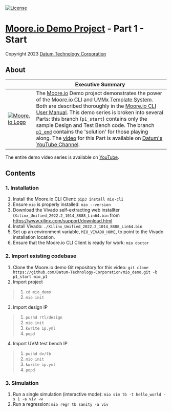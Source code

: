 [![License](https://img.shields.io/badge/License-Apache%202.0-blue.svg)](https://opensource.org/licenses/Apache-2.0)

# [Moore.io Demo Project](https://github.com/Datum-Technology-Corporation/mio_demo) - Part 1 - Start
Copyright 2023 [Datum Technology Corporation](https://datumtc.ca/)

## About
|  | Executive Summary |
|-|-|
| [![Moore.io Logo](https://www.mooreio.com/content/images/logo.png)](https://www.mooreio.com/) | The [Moore.io](https://www.mooreio.com/) Demo project demonstrates the power of the [Moore.io CLI](https://mio-cli.readthedocs.io/en/latest/commands.html) and [UVMx Template System](https://mio-cli.readthedocs.io/en/latest/code_templates.html).  Both are described thoroughly in the [Moore.io CLI User Manual](https://mio-cli.readthedocs.io/en/latest/index.html).  This demo series is broken into several Parts: this branch (`p1_start`) contains only the sample Design and Test Bench code.  The branch [`p1_end`](https://github.com/Datum-Technology-Corporation/mio_demo/tree/p1_end) contains the 'solution' for those playing along.  The [video](https://www.youtube.com/channel/UCSqqT6JtmecBIoC_3DMLk0g) for this Part is available on [Datum's YouTube Channel](https://www.youtube.com/channel/UCSqqT6JtmecBIoC_3DMLk0g).

The entire demo video series is available on [YouTube](https://www.youtube.com/channel/UCSqqT6JtmecBIoC_3DMLk0g).

## Contents
### 1. Installation
1. Install the Moore.io CLI Client: `pip3 install mio-cli`
2. Ensure `mio` is properly installed: `mio --version`
3. Download the Vivado self-extracting web installter (`Xilinx_Unified_2022.2_1014_8888_Lin64.bin` from https://www.xilinx.com/support/download.html
4. Install Vivado: `./Xilinx_Unified_2022.2_1014_8888_Lin64.bin`
5. Set up an environment variable, `MIO_VIVADO_HOME`, to point to the Vivado installation location.
6. Ensure that the Moore.io CLI Client is ready for work: `mio doctor`


### 2. Import existing codebase
1. Clone the Moore.io demo Git repository for this video: `git clone https://github.com/Datum-Technology-Corporation/mio_demo.git -b p1_start mio_p1`
2. Import project

> 1. `cd mio_demo`
> 2. `mio init`

3. Import design IP

> 1. `pushd rtl/design`
> 2. `mio init`
> 3. `kwrite ip.yml`
> 4. `popd`

4. Import UVM test bench IP

> 1. `pushd dv/tb`
> 2. `mio init`
> 3. `kwrite ip.yml`
> 4. `popd`


### 3. Simulation
1. Run a single simulation (interactive mode): `mio sim tb -t hello_world -s 1 -a viv -w`
2. Run a regression: `mio regr tb sanity -a viv`
